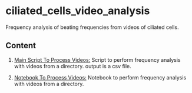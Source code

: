 # ciliated_cells_video_analysis
Frequency analysis of beating frequencies from videos of ciliated cells.

## Content

1. [Main Script To Process Videos:](./src/main_process_video.py) Script to perform frequency analysis with videos from a directory. output is a csv file.

2. [Notebook To Process Videos:](./notebooks/0-ciliary_beating_frequency_from_videos.ipynb) Notebook to perform frequency analysis with videos from a directory.
